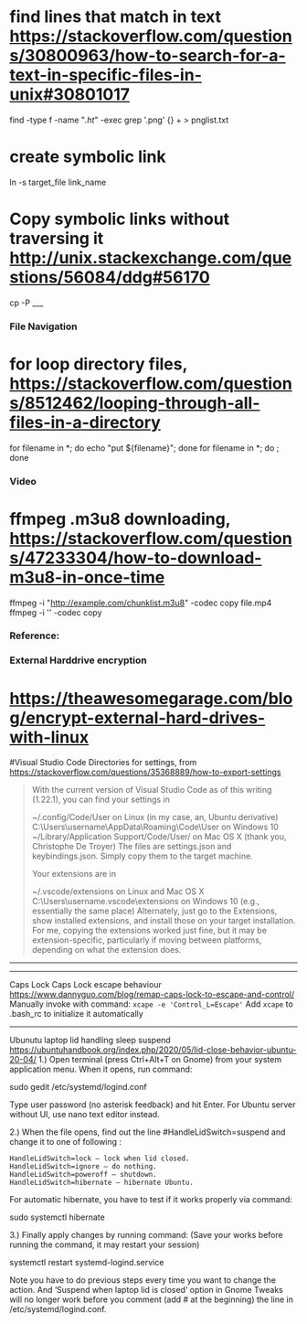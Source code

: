 # find lines that match in text https://stackoverflow.com/questions/30800963/how-to-search-for-a-text-in-specific-files-in-unix#30801017
find -type f -name "*.ht*" -exec grep '.png' {} + > pnglist.txt

# create symbolic link
ln -s target_file link_name

# Copy symbolic links without traversing it http://unix.stackexchange.com/questions/56084/ddg#56170
cp -P ___

### File Navigation

# for loop directory files, https://stackoverflow.com/questions/8512462/looping-through-all-files-in-a-directory
for filename in *; do echo "put ${filename}"; done
for filename in *; do ; done


### Video

# ffmpeg .m3u8 downloading, https://stackoverflow.com/questions/47233304/how-to-download-m3u8-in-once-time
ffmpeg -i "http://example.com/chunklist.m3u8" -codec copy file.mp4
ffmpeg -i '' -codec copy

### Reference:

### External Harddrive encryption
# https://theawesomegarage.com/blog/encrypt-external-hard-drives-with-linux

#Visual Studio Code 
Directories for settings, from https://stackoverflow.com/questions/35368889/how-to-export-settings

> With the current version of Visual Studio Code as of this writing (1.22.1), you can find your settings in
> 
> ~/.config/Code/User on Linux (in my case, an, Ubuntu derivative)
> C:\Users\username\AppData\Roaming\Code\User on Windows 10
> ~/Library/Application Support/Code/User/ on Mac OS X (thank you, Christophe De Troyer)
> The files are settings.json and keybindings.json. Simply copy them to the target machine.
> 
> Your extensions are in
> 
> ~/.vscode/extensions on Linux and Mac OS X
> C:\Users\username\.vscode\extensions on Windows 10 (e.g., essentially the same place)
> Alternately, just go to the Extensions, show installed extensions, and install those on your target installation. For me, copying the extensions worked just fine, but it may be extension-specific, particularly if moving between platforms, depending on what the extension does.

---

---

Caps Lock
 Caps Lock escape behaviour https://www.dannyguo.com/blog/remap-caps-lock-to-escape-and-control/
Manually invoke with command: `xcape -e 'Control_L=Escape'`
Add `xcape` to .bash_rc to initialize it automatically

---

Ubunutu laptop lid handling sleep suspend
https://ubuntuhandbook.org/index.php/2020/05/lid-close-behavior-ubuntu-20-04/
1.) Open terminal (press Ctrl+Alt+T on Gnome) from your system application menu. When it opens, run command:

sudo gedit /etc/systemd/logind.conf

Type user password (no asterisk feedback) and hit Enter. For Ubuntu server without UI, use nano text editor instead.

2.) When the file opens, find out the line #HandleLidSwitch=suspend and change it to one of following :

    HandleLidSwitch=lock – lock when lid closed.
    HandleLidSwitch=ignore – do nothing.
    HandleLidSwitch=poweroff – shutdown.
    HandleLidSwitch=hibernate – hibernate Ubuntu.

For automatic hibernate, you have to test if it works properly via command:

sudo systemctl hibernate

3.) Finally apply changes by running command:
(Save your works before running the command, it may restart your session)

systemctl restart systemd-logind.service

Note you have to do previous steps every time you want to change the action. And ‘Suspend when laptop lid is closed‘ option in Gnome Tweaks will no longer work before you comment (add # at the beginning) the line in /etc/systemd/logind.conf.
